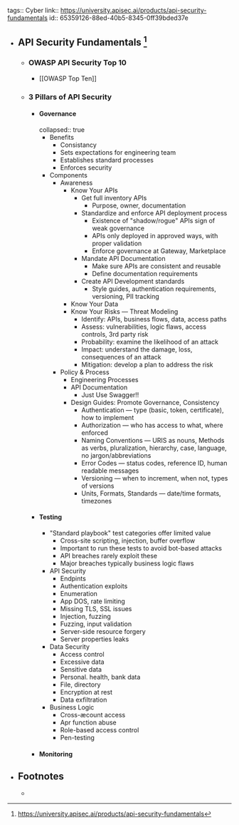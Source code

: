 tags:: Cyber
link:: https://university.apisec.ai/products/api-security-fundamentals
id:: 65359126-88ed-40b5-8345-0ff39bded37e

- ## API Security Fundamentals [^1]
	- ### OWASP API Security Top 10
		- [[OWASP Top Ten]]
	- ### 3 Pillars of API Security
		- #### Governance
		  collapsed:: true
			- Benefits
				- Consistancy
				- Sets expectations for engineering team
				- Establishes standard processes
				- Enforces security
			- Components
				- Awareness
					- Know Your APIs
						- Get full inventory APIs
							- Purpose, owner, documentation
						- Standardize and enforce API deployment process
							- Existence of "shadow/rogue" APIs sign of weak governance
							- APIs only deployed in approved ways, with proper validation
							- Enforce governance at Gateway, Marketplace
						- Mandate API Documentation
							- Make sure APIs are consistent and reusable
							- Define documentation requirements
						- Create API Development standards
							- Style guides, authentication requirements, versioning, PII tracking
					- Know Your Data
					- Know Your Risks — Threat Modeling
						- Identify: APIs, business flows, data, access paths
						- Assess: vulnerabilities, logic flaws, access controls, 3rd party risk
						- Probability: examine the likelihood of an attack
						- Impact: understand the damage, loss, consequences of an attack
						- Mitigation: develop a plan to address the risk
				- Policy & Process
					- Engineering Processes
					- API Documentation
						- Just Use Swagger!!
					- Design Guides: Promote Governance, Consistency
						- Authentication — type (basic, token, certificate), how to implement
						- Authorization — who has access to what, where enforced
						- Naming Conventions — URIS as nouns, Methods as verbs, pluralization, hierarchy, case, language, no jargon/abbreviations
						- Error Codes — status codes, reference ID, human readable messages
						- Versioning — when to increment, when not, types of versions
						- Units, Formats, Standards — date/time formats, timezones
		- #### Testing
			- "Standard playbook" test categories offer limited value
				- Cross-site scripting, injection, buffer overflow
				- Important to run these tests to avoid bot-based attacks
				- API breaches rarely exploit these
				- Major breaches typically business logic flaws
			- API Security
				- Endpints
				- Authentication exploits
				- Enumeration
				- App DOS, rate limiting
				- Missing TLS, SSL issues
				- Injection, fuzzing
				- Fuzzing, input validation
				- Server-side resource forgery
				- Server properties leaks
			- Data Security
				- Access control
				- Excessive data
				- Sensitive data
				- Personal. health, bank data
				- File, directory
				- Encryption at rest
				- Data exfiltration
			- Business Logic
				- Cross-æcount access
				- Apr function abuse
				- Role-based access control
				- Pen-testing
		- #### Monitoring
- ## Footnotes
	- [^1]: https://university.apisec.ai/products/api-security-fundamentals